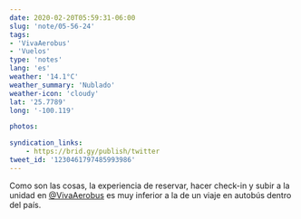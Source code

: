 ```yaml
---
date: 2020-02-20T05:59:31-06:00
slug: 'note/05-56-24'
tags:
- 'VivaAerobus'
- 'Vuelos'
type: 'notes'
lang: 'es'
weather: '14.1°C'
weather_summary: 'Nublado'
weather-icon: 'cloudy'
lat: '25.7789'
long: '-100.119'

photos:

syndication_links:
    - https://brid.gy/publish/twitter
tweet_id: '1230461797485993986'
---
```

Como son las cosas, la experiencia de reservar, hacer check-in y subir a la unidad en [@VivaAerobus](https://twitter.com/@VivaAerobus) es muy inferior a la de un viaje en autobús dentro del país.